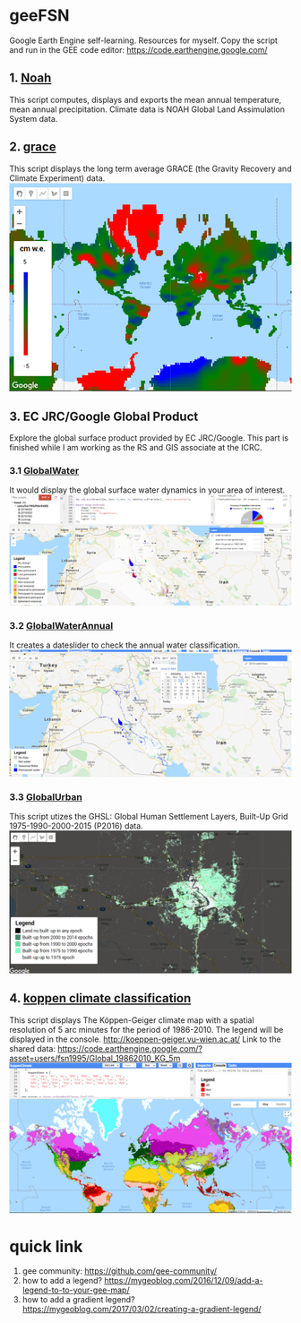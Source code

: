 # geeFSN
 Google Earth Engine self-learning. Resources for myself. Copy the script and run in the GEE code editor: https://code.earthengine.google.com/
## 1. [Noah](https://github.com/fsn1995/geeFSN/blob/master/Noah.js)
This script computes, displays and exports the mean annual temperature, mean annual precipitation. Climate data is NOAH Global Land Assimulation System data. 
## 2. [grace](https://github.com/fsn1995/geeFSN/blob/master/grace.js)
This script displays the long term average GRACE (the Gravity Recovery and Climate Experiment) data.
![screenshot](pic/grace.png)  
## 3. EC JRC/Google Global Product 
Explore the global surface product provided by EC JRC/Google. This part is finished while I am working as the RS and GIS associate at the ICRC.
### 3.1 [GlobalWater](https://github.com/fsn1995/geeFSN/blob/master/GlobalWater.js)
It would display the global surface water dynamics in your area of interest. 
![screenshot](pic/globalwater.png)  
### 3.2 [GlobalWaterAnnual](https://github.com/fsn1995/geeFSN/blob/master/GlobalWaterAnnual.js)
It creates a dateslider to check the annual water classification.
![screenshot](pic/annualwater.png)  
### 3.3 [GlobalUrban](https://github.com/fsn1995/geeFSN/blob/master/GlobalUrban.js)
This script utizes the GHSL: Global Human Settlement Layers, Built-Up Grid 1975-1990-2000-2015 (P2016) data.
![screenshot](pic/globalurban.png)  
## 4. [koppen climate classification](https://github.com/fsn1995/geeFSN/blob/master/koppen.js)
This script displays The Köppen-Geiger climate map with a spatial resolution of 5 arc minutes for the period of 1986-2010. The legend will be displayed in the console.
http://koeppen-geiger.vu-wien.ac.at/
Link to the shared data:
https://code.earthengine.google.com/?asset=users/fsn1995/Global_19862010_KG_5m
![screenshot](pic/koppen.png)  
# quick link
1) gee community: 
https://github.com/gee-community/
2) how to add a legend?
https://mygeoblog.com/2016/12/09/add-a-legend-to-to-your-gee-map/
3) how to add a gradient legend?
https://mygeoblog.com/2017/03/02/creating-a-gradient-legend/

